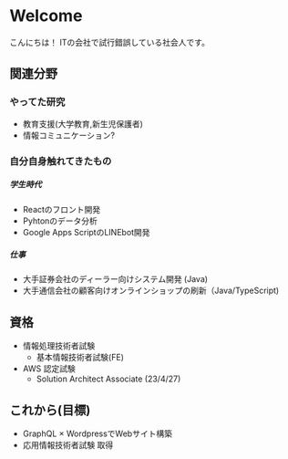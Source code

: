 # Welcome
こんにちは！
ITの会社で試行錯誤している社会人です。

## 関連分野
### やってた研究
- 教育支援(大学教育,新生児保護者)
- 情報コミュニケーション?

### 自分自身触れてきたもの
##### 学生時代
- Reactのフロント開発
- Pyhtonのデータ分析
- Google Apps ScriptのLINEbot開発

##### 仕事
- 大手証券会社のディーラー向けシステム開発 (Java)
- 大手通信会社の顧客向けオンラインショップの刷新（Java/TypeScript)

## 資格
- 情報処理技術者試験
  - 基本情報技術者試験(FE)
- AWS 認定試験
  -  Solution Architect Associate (23/4/27)

## これから(目標)
- GraphQL × WordpressでWebサイト構築
- 応用情報技術者試験 取得
